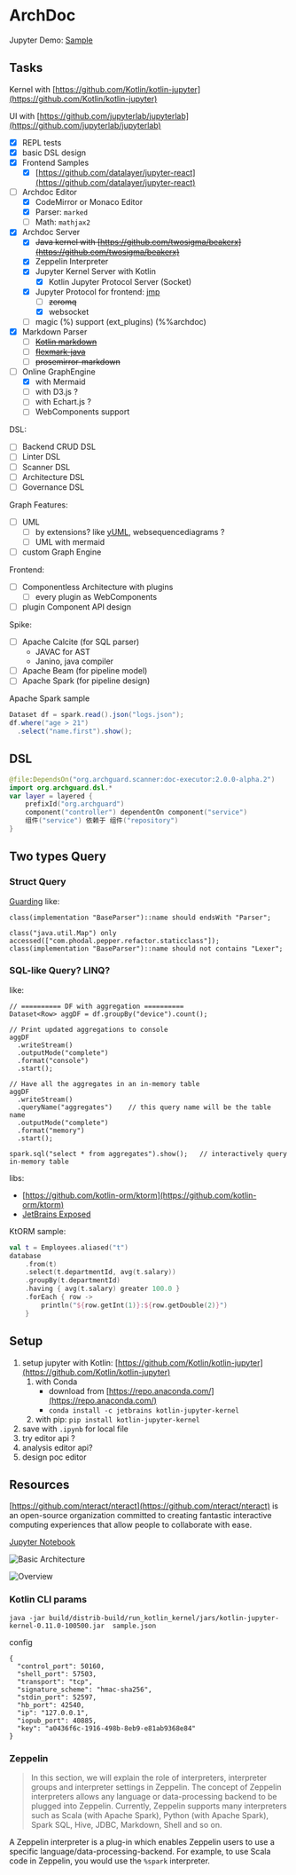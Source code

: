 # ArchDoc

Jupyter Demo: [Sample](sample.ipynb)

## Tasks

Kernel with [https://github.com/Kotlin/kotlin-jupyter](https://github.com/Kotlin/kotlin-jupyter)

UI with [https://github.com/jupyterlab/jupyterlab](https://github.com/jupyterlab/jupyterlab)

- [x] REPL tests
- [x] basic DSL design
- [x] Frontend Samples
   - [x] [https://github.com/datalayer/jupyter-react](https://github.com/datalayer/jupyter-react)
- [ ] Archdoc Editor
  - [x] CodeMirror or Monaco Editor
  - [x] Parser: `marked`
  - [ ] Math: `mathjax2`
- [x] Archdoc Server
  - [x] ~~Java kernel with [https://github.com/twosigma/beakerx](https://github.com/twosigma/beakerx)~~
  - [x] Zeppelin Interpreter
  - [x] Jupyter Kernel Server with Kotlin
     - [x] Kotlin Jupyter Protocol Server (Socket)
  - [x] Jupyter Protocol for frontend: [jmp](https://github.com/n-riesco/jmp)
     - [ ] ~~zeromq~~
     - [x] websocket
  - [ ] magic (%) support (ext_plugins) (%%archdoc)
- [x] Markdown Parser
  - [ ] ~~[Kotlin markdown](https://github.com/JetBrains/markdown)~~
  - [ ] ~~[flexmark-java](https://github.com/vsch/flexmark-java)~~
  - [ ] ~~prosemirror-markdown~~
- [ ] Online GraphEngine
  - [x] with Mermaid
  - [ ] with D3.js ?
  - [ ] with Echart.js ?
  - [ ] WebComponents support 

DSL:

- [ ] Backend CRUD DSL
- [ ] Linter DSL
- [ ] Scanner DSL
- [ ] Architecture DSL
- [ ] Governance DSL

Graph Features:

- [ ] UML
   - [ ] by extensions? like [yUML](https://yuml.me/), websequencediagrams ?
   - [ ] UML with mermaid
-[ ] custom Graph Engine

Frontend:

- [ ] Componentless Architecture with plugins
   - [ ] every plugin as WebComponents
- [ ] plugin Component API design

Spike:

- [ ] Apache Calcite (for SQL parser)
  - JAVAC for AST 
  - Janino, java compiler
- [ ] Apache Beam (for pipeline model)
- [ ] Apache Spark (for pipeline design)

Apache Spark sample

```java
Dataset df = spark.read().json("logs.json");
df.where("age > 21")
  .select("name.first").show();
```

## DSL

```kotlin
@file:DependsOn("org.archguard.scanner:doc-executor:2.0.0-alpha.2")
import org.archguard.dsl.*
var layer = layered {
    prefixId("org.archguard")
    component("controller") dependentOn component("service")
    组件("service") 依赖于 组件("repository")
}
```

## Two types Query

### Struct Query

[Guarding](https://github.com/modernizing/guarding) like:

```
class(implementation "BaseParser")::name should endsWith "Parser";

class("java.util.Map") only accessed(["com.phodal.pepper.refactor.staticclass"]);
class(implementation "BaseParser")::name should not contains "Lexer";
```

### SQL-like Query? LINQ? 

[](https://spark.apache.org/docs/latest/structured-streaming-programming-guide.html) like:

```
// ========== DF with aggregation ==========
Dataset<Row> aggDF = df.groupBy("device").count();

// Print updated aggregations to console
aggDF
  .writeStream()
  .outputMode("complete")
  .format("console")
  .start();

// Have all the aggregates in an in-memory table
aggDF
  .writeStream()
  .queryName("aggregates")    // this query name will be the table name
  .outputMode("complete")
  .format("memory")
  .start();

spark.sql("select * from aggregates").show();   // interactively query in-memory table
```


libs:

- [https://github.com/kotlin-orm/ktorm](https://github.com/kotlin-orm/ktorm)
- [JetBrains Exposed](https://github.com/JetBrains/Exposed)

KtORM sample:

```kotlin
val t = Employees.aliased("t")
database
    .from(t)
    .select(t.departmentId, avg(t.salary))
    .groupBy(t.departmentId)
    .having { avg(t.salary) greater 100.0 }
    .forEach { row -> 
        println("${row.getInt(1)}:${row.getDouble(2)}")
    }
```

## Setup

1. setup jupyter with Kotlin: [https://github.com/Kotlin/kotlin-jupyter](https://github.com/Kotlin/kotlin-jupyter) 
   1. with Conda
      - download from [https://repo.anaconda.com/](https://repo.anaconda.com/) 
      - `conda install -c jetbrains kotlin-jupyter-kernel`
   2. with pip: `pip install kotlin-jupyter-kernel` 
2. save with `.ipynb` for local file
3. try editor api ?
4. analysis editor api?
5. design poc editor

## Resources

[https://github.com/nteract/nteract](https://github.com/nteract/nteract) is an open-source organization committed to creating fantastic interactive computing experiences that allow people to collaborate with ease.

[Jupyter Notebook](https://docs.jupyter.org/en/latest/projects/architecture/content-architecture.html)

![Basic Architecture](https://docs.jupyter.org/en/latest/_images/notebook_components.png)

![Overview](https://docs.jupyter.org/en/latest/_images/repos_map.png)

### Kotlin CLI params


`java -jar build/distrib-build/run_kotlin_kernel/jars/kotlin-jupyter-kernel-0.11.0-100500.jar  sample.json`


config

```
{
  "control_port": 50160,
  "shell_port": 57503,
  "transport": "tcp",
  "signature_scheme": "hmac-sha256",
  "stdin_port": 52597,
  "hb_port": 42540,
  "ip": "127.0.0.1",
  "iopub_port": 40885,
  "key": "a0436f6c-1916-498b-8eb9-e81ab9368e84"
}
```


### Zeppelin

> In this section, we will explain the role of interpreters, interpreter groups and interpreter settings in Zeppelin. The concept of Zeppelin interpreters allows any language or data-processing backend to be plugged into Zeppelin. Currently, Zeppelin supports many interpreters such as Scala (with Apache Spark), Python (with Apache Spark), Spark SQL, Hive, JDBC, Markdown, Shell and so on.

A Zeppelin interpreter is a plug-in which enables Zeppelin users to use a specific language/data-processing-backend. For example, to use Scala code in Zeppelin, you would use the `%spark` interpreter.


